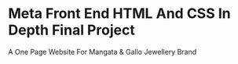 
# Meta Front End HTML And CSS In Depth Final Project

A One Page Website For Mangata & Gallo Jewellery Brand

